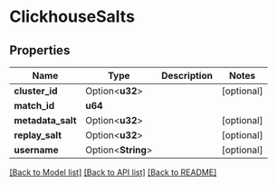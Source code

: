 # ClickhouseSalts

## Properties

Name | Type | Description | Notes
------------ | ------------- | ------------- | -------------
**cluster_id** | Option<**u32**> |  | [optional]
**match_id** | **u64** |  | 
**metadata_salt** | Option<**u32**> |  | [optional]
**replay_salt** | Option<**u32**> |  | [optional]
**username** | Option<**String**> |  | [optional]

[[Back to Model list]](../README.md#documentation-for-models) [[Back to API list]](../README.md#documentation-for-api-endpoints) [[Back to README]](../README.md)


